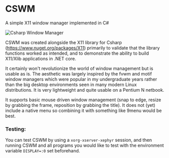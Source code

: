 # CSWM
A simple X11 window manager implemented in C#

![Csharp Window Manager](https://github.com/ajnewlands/cswm/blob/master/cswm.PNG)

CSWM was created alongside the X11 library for Csharp (https://www.nuget.org/packages/X11) primarily to validate that the library functions worked as intended, and to demonstrate the ability to build X11/Xlib applications in .NET core.

It certainly won't revolutionize the world of window management but is usable as is. The aesthetic was largely inspired by the fvwm and motif window managers which were popular in my undergraduate years rather than the big desktop environments seen in many modern Linux distributions. It is very lightweight and quite usable on a Pentium N netbook.

It supports basic mouse driven window management (snap to edge, resize by grabbing the frame, reposition by grabbing the title). It does not (yet) include a native menu so combining it with something like 9menu would be best.

### Testing:
You can test CSWM by using a `xorg-xserver-xephyr` session, and then running CSWM and all programs you would like to test with the environment variable `DISPLAY=:0` set beforehand.